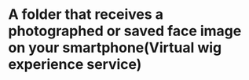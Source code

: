 # A folder that receives a photographed or saved face image on your smartphone(Virtual wig experience service)
